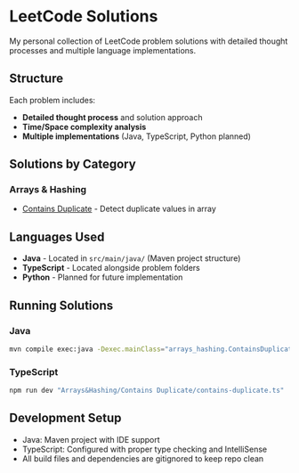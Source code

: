 # LeetCode Solutions

My personal collection of LeetCode problem solutions with detailed thought processes and multiple language implementations.

## Structure
Each problem includes:
- **Detailed thought process** and solution approach
- **Time/Space complexity analysis**
- **Multiple implementations** (Java, TypeScript, Python planned)

## Solutions by Category

### Arrays & Hashing
- [Contains Duplicate](./Arrays&Hashing/Contains%20Duplicate/README.md) - Detect duplicate values in array

## Languages Used
- **Java** - Located in `src/main/java/` (Maven project structure)
- **TypeScript** - Located alongside problem folders
- **Python** - Planned for future implementation

## Running Solutions

### Java
```bash
mvn compile exec:java -Dexec.mainClass="arrays_hashing.ContainsDuplicate"
```

### TypeScript
```bash
npm run dev "Arrays&Hashing/Contains Duplicate/contains-duplicate.ts"
```

## Development Setup
- Java: Maven project with IDE support
- TypeScript: Configured with proper type checking and IntelliSense
- All build files and dependencies are gitignored to keep repo clean